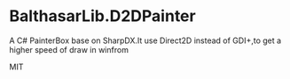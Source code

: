 # BalthasarLib.D2DPainter
A C# PainterBox base on SharpDX.It use Direct2D instead of GDI+,to get a higher speed of draw in winfrom

MIT

